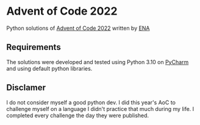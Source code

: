 # Advent of Code 2022

Python solutions of [Advent of Code 2022](https://adventofcode.com/2022) written by [ENA](https://github.com/Enailis/Advent-of-Code-2022)

## Requirements

The solutions were developed and tested using Python 3.10 on [PyCharm](https://www.jetbrains.com/pycharm/) and using default python libraries.

## Disclamer

I do not consider myself a good python dev. I did this year's AoC to challenge myself on a language I didn't practice that much during my life.
I completed every challenge the day they were published.
